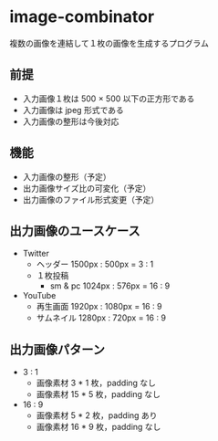 # image-combinator

複数の画像を連結して１枚の画像を生成するプログラム

## 前提

- 入力画像１枚は 500 × 500 以下の正方形である
- 入力画像は jpeg 形式である  
- 入力画像の整形は今後対応

## 機能

- 入力画像の整形（予定）
- 出力画像サイズ比の可変化（予定）
- 出力画像のファイル形式変更（予定）

## 出力画像のユースケース

- Twitter
  - ヘッダー 1500px : 500px = 3 : 1
  - １枚投稿
    - sm & pc 1024px : 576px = 16 : 9
- YouTube
  - 再生画面 1920px : 1080px = 16 : 9
  - サムネイル 1280px : 720px = 16 : 9

## 出力画像パターン

- 3 : 1
  - 画像素材 3 * 1 枚，padding なし
  - 画像素材 15 * 5 枚，padding なし
- 16 : 9
  - 画像素材 5 * 2 枚，padding あり
  - 画像素材 16 * 9 枚，padding なし
